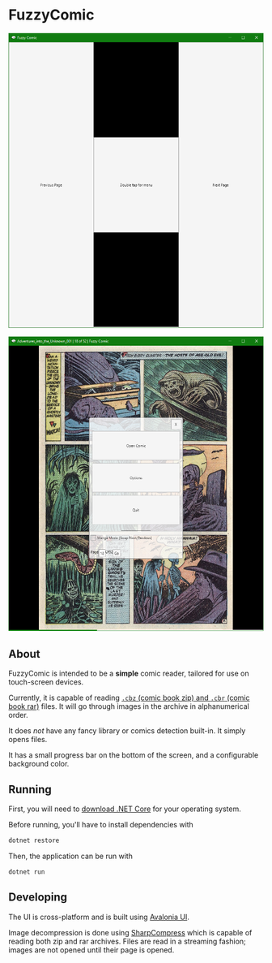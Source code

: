 # FuzzyComic

![UI screenshot](Images/ui.png)

![UI screenshot while reading](Images/ui-reading.png)

## About

FuzzyComic is intended to be a **simple** comic reader, tailored for use on touch-screen devices.

Currently, it is capable of reading [`.cbz` (comic book zip) and `.cbr` (comic book rar)](https://en.wikipedia.org/wiki/Comic_book_archive) files. It will go through images in the archive in alphanumerical order.

It does _not_ have any fancy library or comics detection built-in. It simply opens files.

It has a small progress bar on the bottom of the screen, and a configurable background color.

## Running

First, you will need to [download .NET Core](https://dotnet.microsoft.com/download) for your operating system.

Before running, you'll have to install dependencies with

```sh
dotnet restore
```

Then, the application can be run with

```sh
dotnet run
```

## Developing

The UI is cross-platform and is built using [Avalonia UI](http://avaloniaui.net/).

Image decompression is done using [SharpCompress](https://github.com/adamhathcock/sharpcompress) which is capable of reading both zip and rar archives. Files are read in a streaming fashion; images are not opened until their page is opened.
